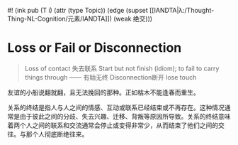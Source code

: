 #! (ink pub (T i) (attr (type Topic)) (edge (supset [[IANDTA|λ:/Thought-Thing-NL-Cognition/元素/IANDTA]]) (weak 绝交)))

# Loss or Fail or Disconnection

> Loss of contact 失去联系
> Start but not finish (idiom); to fail to carry things through —— 有始无终
> Disconnection断开
> lose touch

友谊的小船说翻就翻，且无法挽回的那种。正如枯木不能逢春而重生。

关系的终结是指人与人之间的情感、互动或联系已经结束或不再存在。这种情况通常是由于彼此之间的分歧、失去兴趣、迁移、背叛等原因所导致。关系的终结意味着两个人之间的联系和交流通常会停止或变得非常少，从而结束了他们之间的交往。与那个人彻底断绝往来。

